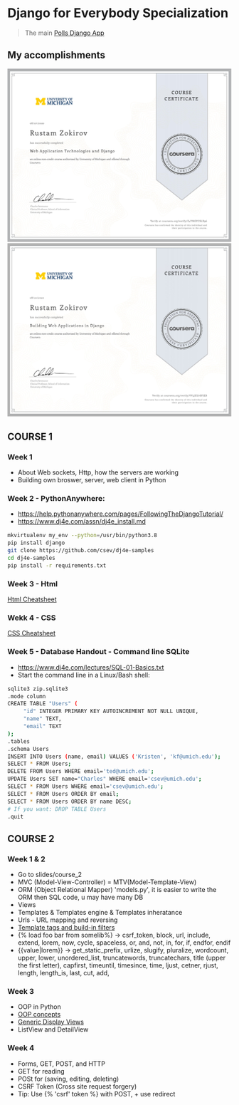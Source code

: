 # Django for Everybody Specialization 
> The main [Polls Django App](https://github.com/Rustam-Z/django-coursera/tree/master/django-polls)

## My accomplishments
<img src="certificates/1.jpg" width=600>
<img src="certificates/2.jpg" width=600>

## COURSE 1
### Week 1
- About Web sockets, Http, how the servers are working
- Building own broswer, server, web client in Python 

### Week 2 - PythonAnywhere: 
- https://help.pythonanywhere.com/pages/FollowingTheDjangoTutorial/
- https://www.dj4e.com/assn/dj4e_install.md

``` bash
mkvirtualenv my_env --python=/usr/bin/python3.8
pip install django
git clone https://github.com/csev/dj4e-samples
cd dj4e-samples
pip install -r requirements.txt 
```
### Week 3 - Html
[Html Cheatsheet](https://github.com/Rustam-Z/django-coursera/blob/master/HTML_CHEAT_SHEET_PNG.png)
### Wekk 4 - CSS
[CSS Cheatsheet](http://www.lesliefranke.com/files/reference/csscheatsheet.html)
### Week 5 - Database Handout - Command line SQLite
- https://www.dj4e.com/lectures/SQL-01-Basics.txt
- Start the command line in a Linux/Bash shell:
``` bash
sqlite3 zip.sqlite3
.mode column
CREATE TABLE "Users" (
     "id" INTEGER PRIMARY KEY AUTOINCREMENT NOT NULL UNIQUE, 
     "name" TEXT,
     "email" TEXT
);
.tables
.schema Users
INSERT INTO Users (name, email) VALUES ('Kristen', 'kf@umich.edu');
SELECT * FROM Users;
DELETE FROM Users WHERE email='ted@umich.edu';
UPDATE Users SET name="Charles" WHERE email='csev@umich.edu';
SELECT * FROM Users WHERE email='csev@umich.edu';
SELECT * FROM Users ORDER BY email;
SELECT * FROM Users ORDER BY name DESC;
# If you want: DROP TABLE Users 
.quit
```
## COURSE 2
### Week 1 & 2
- Go to slides/course_2 
- MVC (Model-View-Controller) = MTV(Model-Template-View)
- ORM (Object Relational Mapper) 'models.py', it is easier to write the ORM then SQL code, u may have many DB
- Views
- Templates & Templates engine & Templates inheratance 
- Urls - URL mapping and reversing
- [Template tags and build-in filters](https://docs.djangoproject.com/en/3.0/ref/templates/builtins) 
- {% load foo bar from somelib%} -> csrf_token, block, url, include, extend, lorem, now, cycle, spaceless, or, and, not, in, for, if, endfor, endif
- {{value|lorem}} -> get_static_prefix, urlize, slugify, pluralize, wordcount, upper, lower, unordered_list, truncatewords, truncatechars, title (upper the first letter), capfirst, timeuntil, timesince, time, ljust, cetner, rjust, length, length_is, last, cut, add, 

### Week 3 
- OOP in Python
- [OOP concepts](https://www.py4e.com/html3/14-objects) 
- [Generic Display Views](https://docs.djangoproject.com/en/3.0/ref/class-based-views/generic-display/)
- ListView and DetailView

### Week 4 
- Forms, GET, POST, and HTTP
- GET for reading
- POSt for (saving, editing, deleting)
- CSRF Token (Cross site request forgery)
- Tip: Use {% 'csrf' token %} with POST, + use redirect
